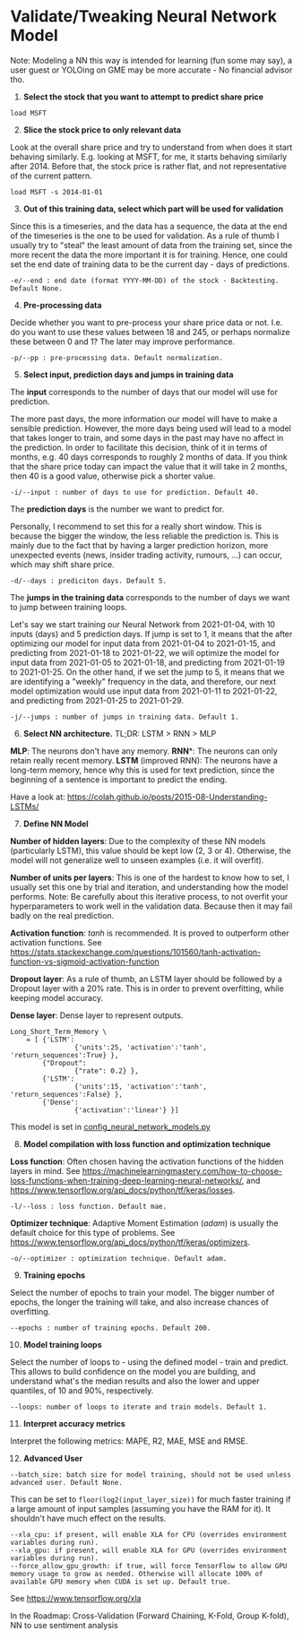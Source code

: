 # Validate/Tweaking Neural Network Model

Note: Modeling a NN this way is intended for learning (fun some may say), a user guest or YOLOing on GME may be more accurate - No financial advisor tho.

1. **Select the stock that you want to attempt to predict share price**
```
load MSFT
```

2. **Slice the stock price to only relevant data**

Look at the overall share price and try to understand from when does it start behaving similarly. E.g. looking at MSFT, for me, it starts behaving similarly after 2014. Before that, the stock price is rather flat, and not representative of the current pattern.
```
load MSFT -s 2014-01-01
```

3. **Out of this training data, select which part will be used for validation**

Since this is a timeseries, and the data has a sequence, the data at the end of the timeseries is the one to be used for validation. As a rule of thumb I usually try to "steal" the least amount of data from the training set, since the more recent the data the more important it is for training. Hence, one could set the end date of training data to be the current day - days of predictions.
```
-e/--end : end date (format YYYY-MM-DD) of the stock - Backtesting. Default None.
```

4. **Pre-processing data**

Decide whether you want to pre-process your share price data or not. I.e. do you want to use these values between 18 and 245, or perhaps normalize these between 0 and 1? The later may improve performance.
```
-p/--pp : pre-processing data. Default normalization.
```

5. **Select input, prediction days and jumps in training data**

The **input** corresponds to the number of days that our model will use for prediction.

The more past days, the more information our model will have to make a sensible prediction. However, the more days being used will lead to a model that takes longer to train, and some days in the past may have no affect in the prediction. In order to facilitate this decision, think of it in terms of months, e.g. 40 days corresponds to roughly 2 months of data. If you think that the share price today can impact the value that it will take in 2 months, then 40 is a good value, otherwise pick a shorter value.
```
-i/--input : number of days to use for prediction. Default 40.
```

The **prediction days** is the number we want to predict for.

Personally, I recommend to set this for a really short window. This is because the bigger the window, the less reliable the prediction is. This is mainly due to the fact that by having a larger prediction horizon, more unexpected events (news, insider trading activity, rumours, ...) can occur, which may shift share price.
```
-d/--days : prediciton days. Default 5.
```

The **jumps in the training data** corresponds to the number of days we want to jump between training loops.

Let's say we start training our Neural Network from 2021-01-04, with 10 inputs (days) and 5 prediction days. If jump is set to 1, it means that the after optimizing our model for input data from 2021-01-04 to 2021-01-15, and predicting from 2021-01-18 to 2021-01-22, we will optimize the model for input data from 2021-01-05 to 2021-01-18, and predicting from 2021-01-19 to 2021-01-25. On the other hand, if we set the jump to 5, it means that we are identifying a "weekly" frequency in the data, and therefore, our next model optimization would use input data from 2021-01-11 to 2021-01-22, and predicting from 2021-01-25 to 2021-01-29.
```
-j/--jumps : number of jumps in training data. Default 1.
```

6. **Select NN architecture.** TL;DR: LSTM > RNN > MLP

**MLP**: The neurons don't have any memory.
**RNN***: The neurons can only retain really recent memory.
**LSTM** (improved RNN): The neurons have a long-term memory, hence why this is used for text prediction, since the beginning of a sentence is important to predict the ending.

Have a look at: https://colah.github.io/posts/2015-08-Understanding-LSTMs/

7. **Define NN Model**

**Number of hidden layers**: Due to the complexity of these NN models (particularly LSTM), this value should be kept low (2, 3 or 4). Otherwise, the model will not generalize well to unseen examples (i.e. it will overfit).

**Number of units per layers**: This is one of the hardest to know how to set, I usually set this one by trial and iteration, and understanding how the model performs. Note: Be carefully about this iterative process, to not overfit your hyperparameters to work well in the validation data. Because then it may fail badly on the real prediction.

**Activation function**: _tanh_ is recommended. It is proved to outperform other activation functions. See https://stats.stackexchange.com/questions/101560/tanh-activation-function-vs-sigmoid-activation-function

**Dropout layer**: As a rule of thumb, an LSTM layer should be followed by a Dropout layer with a 20% rate. This is in order to prevent overfitting, while keeping model accuracy.

**Dense layer**: Dense layer to represent outputs.

```
Long_Short_Term_Memory \
    = [ {'LSTM':
                {'units':25, 'activation':'tanh', 'return_sequences':True} },
        {"Dropout":
                {"rate": 0.2} },
        {'LSTM':
                {'units':15, 'activation':'tanh', 'return_sequences':False} },
        {'Dense':
                {'activation':'linear'} }]
```
This model is set in [config_neural_network_models.py](/config_neural_network_models.py)

8. **Model compilation with loss function and optimization technique**

**Loss function**: Often chosen having the activation functions of the hidden layers in mind. See https://machinelearningmastery.com/how-to-choose-loss-functions-when-training-deep-learning-neural-networks/, and https://www.tensorflow.org/api_docs/python/tf/keras/losses.
```
-l/--loss : loss function. Default mae.
```

**Optimizer technique**: Adaptive Moment Estimation (_adam_) is usually the default choice for this type of problems. See https://www.tensorflow.org/api_docs/python/tf/keras/optimizers.
```
-o/--optimizer : optimization technique. Default adam.
```

9. **Training epochs**

Select the number of epochs to train your model. The bigger number of epochs, the longer the training will take, and also increase chances of overfitting.
```
--epochs : number of training epochs. Default 200.
```

10. **Model training loops**

Select the number of loops to - using the defined model - train and predict. This allows to build confidence on the model you are building, and understand what's the median results and also the lower and upper quantiles, of 10 and 90%, respectively.
```
--loops: number of loops to iterate and train models. Default 1.
```

11. **Interpret accuracy metrics**

Interpret the following metrics: MAPE, R2, MAE, MSE and RMSE.

12. **Advanced User**
```
--batch_size: batch size for model training, should not be used unless advanced user. Default None.
```
This can be set to `floor(log2(input_layer_size))` for much faster training if a large amount of input samples (assuming you have the RAM for it). It shouldn't have much effect on the results.

```
--xla_cpu: if present, will enable XLA for CPU (overrides environment variables during run).
--xla_gpu: if present, will enable XLA for GPU (overrides environment variables during run).
--force_allow_gpu_growth: if true, will force TensorFlow to allow GPU memory usage to grow as needed. Otherwise will allocate 100% of available GPU memory when CUDA is set up. Default true.
```
See https://www.tensorflow.org/xla

In the Roadmap: Cross-Validation (Forward Chaining, K-Fold, Group K-fold), NN to use sentiment analysis
